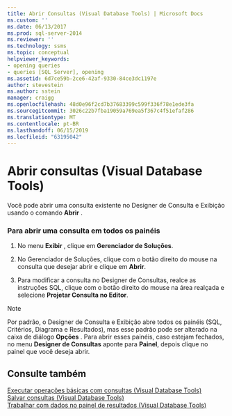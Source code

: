 ```yaml
---
title: Abrir Consultas (Visual Database Tools) | Microsoft Docs
ms.custom: ''
ms.date: 06/13/2017
ms.prod: sql-server-2014
ms.reviewer: ''
ms.technology: ssms
ms.topic: conceptual
helpviewer_keywords:
- opening queries
- queries [SQL Server], opening
ms.assetid: 6d7ce59b-2ce6-42af-9330-84ce3dc1197e
author: stevestein
ms.author: sstein
manager: craigg
ms.openlocfilehash: 48d0e96f2cd7b37683399c599f336f78e1ede3fa
ms.sourcegitcommit: 3026c22b7fba19059a769ea5f367c4f51efaf286
ms.translationtype: MT
ms.contentlocale: pt-BR
ms.lasthandoff: 06/15/2019
ms.locfileid: "63195042"
---
```

# <a name="open-queries-visual-database-tools"></a>Abrir consultas (Visual Database Tools)
  Você pode abrir uma consulta existente no Designer de Consulta e Exibição usando o comando **Abrir** .  
  
### <a name="to-open-a-query-in-all-panes"></a>Para abrir uma consulta em todos os painéis  
  
1.  No menu **Exibir** , clique em **Gerenciador de Soluções**.  
  
2.  No Gerenciador de Soluções, clique com o botão direito do mouse na consulta que desejar abrir e clique em **Abrir**.  
  
3.  Para modificar a consulta no Designer de Consultas, realce as instruções SQL, clique com o botão direito do mouse na área realçada e selecione **Projetar Consulta no Editor**.  
  
> [!NOTE]  
>  Por padrão, o Designer de Consulta e Exibição abre todos os painéis (SQL, Critérios, Diagrama e Resultados), mas esse padrão pode ser alterado na caixa de diálogo **Opções** . Para abrir esses painéis, caso estejam fechados, no menu **Designer de Consultas** aponte para **Painel**, depois clique no painel que você deseja abrir.  
  
## <a name="see-also"></a>Consulte também  
 [Executar operações básicas com consultas &#40;Visual Database Tools&#41;](visual-database-tools.md)   
 [Salvar consultas &#40;Visual Database Tools&#41;](save-queries-visual-database-tools.md)   
 [Trabalhar com dados no painel de resultados &#40;Visual Database Tools&#41;](results-pane-visual-database-tools.md)  
  
  

